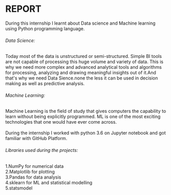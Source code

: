 # REPORT
During this internship I learnt about Data science and Machine learning using Python programming language.
###### Data Science:
Today most of the data is unstructured or semi-structured. Simple BI tools are not capable of processing this huge volume and variety of data. This is why we need more complex and advanced analytical tools and algorithms for processing, analyzing and drawing meaningful insights out of it.And that's why we need Data Sience.none the less it can be used in decision making as well as predictive analysis.
###### Machine Learning:
Machine Learning is the field of study that gives computers the capability to learn without being explicitly programmed. ML is one of the most exciting technologies that one would have ever come across. <br/><br/>
During the internship I worked with python 3.6 on Jupyter notebook and got familiar with GitHub Platform.
###### Libraries used during the projects:
1.NumPy for numerical data <br/>
2.Matplotlib for plotting <br/>
3.Pandas for data analysis <br/>
4.sklearn for ML and statistical modelling <br/>
5.statsmodel <br/>
